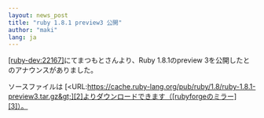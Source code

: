 ```yaml
---
layout: news_post
title: "ruby 1.8.1 preview3 公開"
author: "maki"
lang: ja
---
```


[\[ruby-dev:22167\]][1]にてまつもとさんより、Ruby 1.8.1のpreview
3を公開したとのアナウンスがありました。

ソースファイルは
[&lt;URL:https://cache.ruby-lang.org/pub/ruby/1.8/ruby-1.8.1-preview3.tar.gz&gt;][2]よりダウンロードできます（[rubyforgeのミラー][3]）。



[1]: https://blade.ruby-lang.org/ruby-dev/22167
[2]: https://cache.ruby-lang.org/pub/ruby/1.8/ruby-1.8.1-preview3.tar.gz
[3]: http://rubyforge.org/project/showfiles.php?group_id=30
